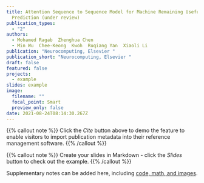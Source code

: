 ```yaml
---
title: Attention Sequence to Sequence Model for Machine Remaining Useful Life
  Prediction (under review)
publication_types:
  - "2"
authors:
  - Mohamed Ragab  Zhenghua Chen
  - Min Wu  Chee-Keong  Kwoh  Ruqiang Yan  Xiaoli Li
publication: "Neurocomputing, Elsevier "
publication_short: "Neurocomputing, Elsevier "
draft: false
featured: false
projects:
  - example
slides: example
image:
  filename: ""
  focal_point: Smart
  preview_only: false
date: 2021-08-24T08:14:30.267Z
---
```

{{% callout note %}}
Click the *Cite* button above to demo the feature to enable visitors to import publication metadata into their reference management software.
{{% /callout %}}

{{% callout note %}}
Create your slides in Markdown - click the *Slides* button to check out the example.
{{% /callout %}}

Supplementary notes can be added here, including [code, math, and images](https://wowchemy.com/docs/writing-markdown-latex/).